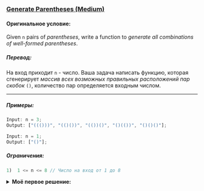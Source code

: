 ### [Generate Parentheses (Medium)](https://leetcode.com/problems/generate-parentheses/)

#### Оригинальное условие:

Given `n` pairs of _parentheses_, write a function to _generate all combinations of well-formed parentheses_.

##### Перевод:

На вход приходит `n` - число. Ваша задача написать функцию, которая сгенерирует _массив всех возможных правильных расположений пар скобок_ `()`, количество пар определяется входным числом.

---

##### Примеры:

```js
Input: n = 3;
Output: ["((()))", "(()())", "(())()", "()(())", "()()()"];
```

```js
Input: n = 1;
Output: ["()"];
```

##### Ограничения:

```js
1)  1 <= n <= 8 // Число на вход от 1 до 8
```

<details>
  <summary><b>Моё первое решение:</b></summary>
  
```javascript
const generateParenthesis = (n) => {
  const result = [];
  const generate = (open, close, current) => {
    if (current.length === n * 2) return result.push(current);
    if (open <= close || open < n) generate(open + 1, close, current + "(");
    if (open > close) generate(open, close + 1, current + ")");
  };
  generate(0, 0, "");
  return result;
};
```

*Это решение оказалось довольно сложным, мне оно особо не понравилось, но это первое решение.*
  
</details>
